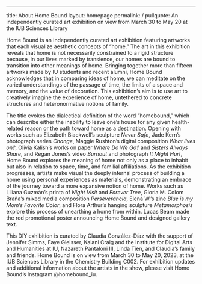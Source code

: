 ---
title: About Home Bound
layout: homepage
permalink: /
pullquote: An independently curated art exhibition on view from March 30 to May 20 at the IUB Sciences Library


Home Bound is an independently curated art exhibition featuring artworks that each visualize aesthetic concepts of “home.” The art in this exhibition reveals that home is not necessarily constrained to a rigid structure because, in our lives marked by transience, our homes are bound to transition into other meanings of home. Bringing together more than fifteen artworks made by IU students and recent alumni, Home Bound acknowledges that in comparing ideas of home, we can meditate on the varied understandings of the passage of time, the limits of a space and memory, and the value of decoration. This exhibition’s aim is to use art to creatively imagine the experience of home, untethered to concrete structures and heteronormative notions of family.

The title evokes the dialectical definition of the word “homebound,” which can describe either the inability to leave one’s house for any given health-related reason or the path toward home as a destination. Opening with works such as Elizabeth Blackwell’s sculpture _Never Safe_, Jade Kern’s photograph series _Change_, Maggie Rushton’s digital composition _What lives on?_, Olivia Kalish’s works on paper _Where Do We Go?_ and _Sisters Always Share_, and Regan Jones’s video _Burnout_ and photograph _It Might Hurt_, Home Bound explores the meaning of home not only as a place to inhabit but also in relation to space, time, and familial affiliations. As the exhibition progresses, artists make visual the deeply internal process of building a home using personal experiences as materials, demonstrating an embrace of the journey toward a more expansive notion of home. Works such as Liliana Guzmán’s printa of _Night Visit_ and _Forever Tree_, Gloria M. Colom Braña’s mixed media composition _Perseverancia_, Elena W.’s zine _Blue is my Mom’s Favorite Color_, and Flora Arthur’s hanging sculpture _Metamorphosis_ explore this process of unearthing a home from within. Lucas Beam made the red promotional poster announcing Home Bound and designed gallery text.

This DIY exhibition is curated by Claudia González-Díaz with the support of Jennifer Simms, Faye Gleisser, Kalani Craig and the Institute for Digital Arts and Humanities at IU, Nazareth Pantaloni III, Linda Tien, and Claudia’s family and friends. Home Bound is on view from March 30 to May 20, 2023, at the IUB Sciences Library in the Chemistry Building C002. For exhibition updates and additional information about the artists in the show, please visit Home Bound’s Instagram @homebound_iu.
